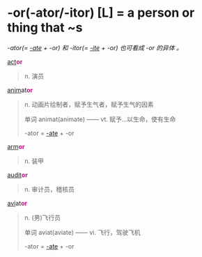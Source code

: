 # -or(-ator/-itor) [L] = a person or thing that ~s

*-ator(= [-ate](-ate.md) + -or) 和 -itor(= [-ite](-ite.md) + -or) 也可看成 -or 的异体 。*

[act](_act_.md)<b style="color: #C71585;">or</b>
> n. 演员

[anim](_anim_.md)at<b style="color: #C71585;">or</b>
> n. 动画片绘制者，赋予生气者，赋予生气的因素
>
> 单词 animat(animate) —— vt. 赋予...以生命，使有生命
>
> -ator = [-ate](-ate.md) + -or

[arm](_arm_.md)<b style="color: #C71585;">or</b>
> n. 装甲

[audit](_aud_.md)<b style="color: #C71585;">or</b>
> n. 审计员，稽核员

[avi](_avi_.md)at<b style="color: #C71585;">or</b>
> n. (男)飞行员
>
> 单词 aviat(aviate) —— vi. 飞行，驾驶飞机
>
> -ator = [-ate](-ate.md) + -or